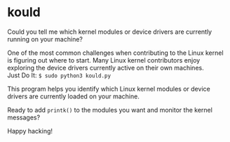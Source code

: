 # kould

Could you tell me which kernel modules or device drivers are currently running on your machine?

One of the most common challenges when contributing to the Linux kernel is figuring out where to start. Many Linux kernel contributors enjoy exploring the device drivers currently active on their own machines.  
Just Do It: `$ sudo python3 kould.py`

This program helps you identify which Linux kernel modules or device drivers are currently loaded on your machine.  

Ready to add `printk()` to the modules you want and monitor the kernel messages?  

Happy hacking!
